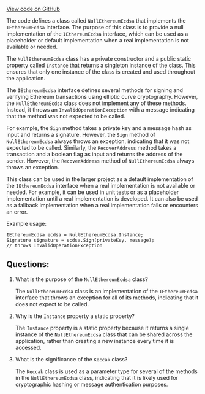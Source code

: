 [View code on GitHub](https://github.com/nethermindeth/nethermind/Nethermind.Crypto/NullEthereumEcdsa.cs)

The code defines a class called `NullEthereumEcdsa` that implements the `IEthereumEcdsa` interface. The purpose of this class is to provide a null implementation of the `IEthereumEcdsa` interface, which can be used as a placeholder or default implementation when a real implementation is not available or needed.

The `NullEthereumEcdsa` class has a private constructor and a public static property called `Instance` that returns a singleton instance of the class. This ensures that only one instance of the class is created and used throughout the application.

The `IEthereumEcdsa` interface defines several methods for signing and verifying Ethereum transactions using elliptic curve cryptography. However, the `NullEthereumEcdsa` class does not implement any of these methods. Instead, it throws an `InvalidOperationException` with a message indicating that the method was not expected to be called.

For example, the `Sign` method takes a private key and a message hash as input and returns a signature. However, the `Sign` method of `NullEthereumEcdsa` always throws an exception, indicating that it was not expected to be called. Similarly, the `RecoverAddress` method takes a transaction and a boolean flag as input and returns the address of the sender. However, the `RecoverAddress` method of `NullEthereumEcdsa` always throws an exception.

This class can be used in the larger project as a default implementation of the `IEthereumEcdsa` interface when a real implementation is not available or needed. For example, it can be used in unit tests or as a placeholder implementation until a real implementation is developed. It can also be used as a fallback implementation when a real implementation fails or encounters an error.

Example usage:

```
IEthereumEcdsa ecdsa = NullEthereumEcdsa.Instance;
Signature signature = ecdsa.Sign(privateKey, message);
// throws InvalidOperationException
```
## Questions: 
 1. What is the purpose of the `NullEthereumEcdsa` class?
    
    The `NullEthereumEcdsa` class is an implementation of the `IEthereumEcdsa` interface that throws an exception for all of its methods, indicating that it does not expect to be called.

2. Why is the `Instance` property a static property?

    The `Instance` property is a static property because it returns a single instance of the `NullEthereumEcdsa` class that can be shared across the application, rather than creating a new instance every time it is accessed.

3. What is the significance of the `Keccak` class?

    The `Keccak` class is used as a parameter type for several of the methods in the `NullEthereumEcdsa` class, indicating that it is likely used for cryptographic hashing or message authentication purposes.